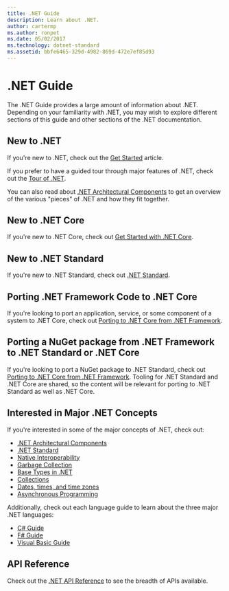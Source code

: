 ```yaml
---
title: .NET Guide
description: Learn about .NET.
author: cartermp
ms.author: ronpet
ms.date: 05/02/2017
ms.technology: dotnet-standard
ms.assetid: bbfe6465-329d-4982-869d-472e7ef85d93
---
```

# .NET Guide

The .NET Guide provides a large amount of information about .NET.  Depending on your familiarity with .NET, you may wish to explore different sections of this guide and other sections of the .NET documentation.

## New to .NET

If you're new to .NET, check out the [Get Started](get-started.md) article.

If you prefer to have a guided tour through major features of .NET, check out the [Tour of .NET](tour.md).

You can also read about [.NET Architectural Components](components.md) to get an overview of the various "pieces" of .NET and how they fit together.

## New to .NET Core

If you're new to .NET Core, check out [Get Started with .NET Core](../core/get-started.md).

## New to .NET Standard

If you're new to .NET Standard, check out [.NET Standard](net-standard.md).

## Porting .NET Framework Code to .NET Core

If you're looking to port an application, service, or some component of a system to .NET Core, check out [Porting to .NET Core from .NET Framework](../core/porting/index.md).

## Porting a NuGet package from .NET Framework to .NET Standard or .NET Core

If you're looking to port a NuGet package to .NET Standard, check out [Porting to .NET Core from .NET Framework](../core/porting/index.md).  Tooling for .NET Standard and .NET Core are shared, so the content will be relevant for porting to .NET Standard as well as .NET Core.

## Interested in Major .NET Concepts

If you're interested in some of the major concepts of .NET, check out:

* [.NET Architectural Components](components.md)
* [.NET Standard](net-standard.md)
* [Native Interoperability](native-interop.md)
* [Garbage Collection](garbagecollection/index.md)
* [Base Types in .NET](base-types/index.md)
* [Collections](collections/index.md)
* [Dates, times, and time zones](datetime/index.md)
* [Asynchronous Programming](async.md)

Additionally, check out each language guide to learn about the three major .NET languages:

* [C# Guide](../csharp/index.md)
* [F# Guide](../fsharp/index.md)
* [Visual Basic Guide](../visual-basic/index.md)

## API Reference

Check out the [.NET API Reference](../../api/index.md) to see the breadth of APIs available.
